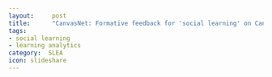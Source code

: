 ```yaml
---
layout:     post
title:      "CanvasNet: Formative feedback for 'social learning' on Canvas"
tags:
- social learning
- learning analytics
category:  SLEA
icon: slideshare
---
```


<script async class="speakerdeck-embed" data-id="7a701c7be3da424a92d031b6c5b6c666" data-ratio="1.77777777777778" src="//speakerdeck.com/assets/embed.js"></script>
